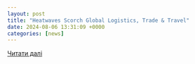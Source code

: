 ```yaml
---
layout: post
title: "Heatwaves Scorch Global Logistics, Trade & Travel"
date: 2024-08-06 13:31:09 +0000
categories: [news]
---
```


[Читати далі](https://epsnews.com/2024/08/05/heatwaves-scorch-global-logistics-trade-travel/)
